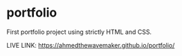 # portfolio

First portfolio project using strictly HTML and CSS.

LIVE LINK: https://ahmedthewavemaker.github.io/portfolio/
